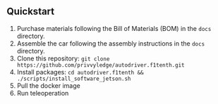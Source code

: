 ## Quickstart
1. Purchase materials following the Bill of Materials (BOM) in the `docs` directory.
2. Assemble the car following the assembly instructions in the `docs` directory.
3. Clone this repository: `git clone https://github.com/privvyledge/autodriver.f1tenth.git`
4. Install packages: `cd autodriver.f1tenth && ./scripts/install_software_jetson.sh`
5. Pull the docker image
6. Run teleoperation
